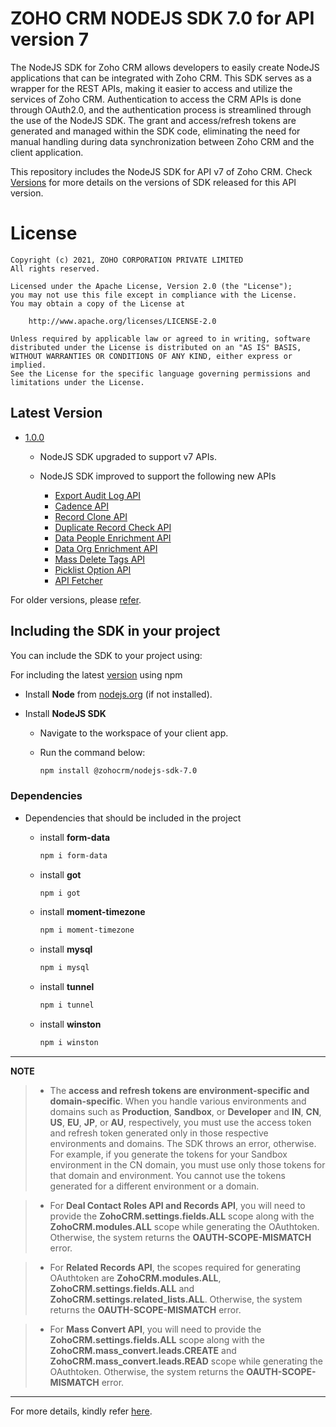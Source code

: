 # ZOHO CRM NODEJS SDK 7.0 for API version 7

The NodeJS SDK for Zoho CRM allows developers to easily create NodeJS applications that can be integrated with Zoho CRM. This SDK serves as a wrapper for the REST APIs, making it easier to access and utilize the services of Zoho CRM. 
Authentication to access the CRM APIs is done through OAuth2.0, and the authentication process is streamlined through the use of the NodeJS SDK. The grant and access/refresh tokens are generated and managed within the SDK code, eliminating the need for manual handling during data synchronization between Zoho CRM and the client application.

This repository includes the NodeJS SDK for API v7 of Zoho CRM. Check [Versions](https://github.com/zoho/zohocrm-nodejs-sdk-7.0/releases) for more details on the versions of SDK released for this API version.

License
=======

    Copyright (c) 2021, ZOHO CORPORATION PRIVATE LIMITED 
    All rights reserved. 

    Licensed under the Apache License, Version 2.0 (the "License"); 
    you may not use this file except in compliance with the License. 
    You may obtain a copy of the License at 
    
        http://www.apache.org/licenses/LICENSE-2.0 
    
    Unless required by applicable law or agreed to in writing, software 
    distributed under the License is distributed on an "AS IS" BASIS, 
    WITHOUT WARRANTIES OR CONDITIONS OF ANY KIND, either express or implied. 
    See the License for the specific language governing permissions and 
    limitations under the License.

## Latest Version

- [1.0.0](/versions/1.0.0/README.md)

    - NodeJS SDK upgraded to support v7 APIs.

    - NodeJS SDK improved to support the following new APIs

      - [Export Audit Log API](https://www.zoho.com/crm/developer/docs/api/v7/create-export-audit-log.html)
      - [Cadence API](https://www.zoho.com/crm/developer/docs/api/v7/cadences/get-cadences.html)
      - [Record Clone API](https://www.zoho.com/crm/developer/docs/api/v7/record-clone.html)
      - [Duplicate Record Check API](https://www.zoho.com/crm/developer/docs/api/v7/enable-duplicate-record-check.html)
      - [Data People Enrichment API](https://www.zoho.com/crm/developer/docs/api/v7/zia-enrichment/create-ppl-enrichment.html)
      - [Data Org Enrichment API](https://www.zoho.com/crm/developer/docs/api/v7/zia-enrichment/get-config.html)
      - [Mass Delete Tags API](https://www.zoho.com/crm/developer/docs/api/v7/mass-delete-tags.html)
      - [Picklist Option API](https://www.zoho.com/crm/developer/docs/api/v7/picklist-values.html)
      - [API Fetcher](https://www.zoho.com/crm/developer/docs/api/v7/list-available-rest-apis.html)


For older versions, please [refer](https://github.com/zoho/zohocrm-nodejs-sdk-7.0/releases).


## Including the SDK in your project
You can include the SDK to your project using:

For including the latest [version](https://github.com/zoho/zohocrm-nodejs-sdk-7.0/releases/tag/1.0.0) using npm

  - Install **Node** from [nodejs.org](https://nodejs.org/en/download/) (if not installed).

  - Install **NodeJS SDK**

    - Navigate to the workspace of your client app.
    
    - Run the command below:

        ```sh
        npm install @zohocrm/nodejs-sdk-7.0
        ```

### Dependencies

- Dependencies that should be included in the project

  - install **form-data**
    ```sh
    npm i form-data
    ```
  - install **got**
    ```sh
    npm i got
    ```
  - install **moment-timezone**
    ```sh
    npm i moment-timezone
    ```
  - install **mysql**
    ```sh
    npm i mysql
    ```
  - install **tunnel**
    ```sh
    npm i tunnel
    ```
  - install **winston**
    ```sh
    npm i winston
    ```
    

---

**NOTE** 

> - The **access and refresh tokens are environment-specific and domain-specific**. When you handle various environments and domains such as **Production**, **Sandbox**, or **Developer** and **IN**, **CN**, **US**, **EU**, **JP**, or **AU**, respectively, you must use the access token and refresh token generated only in those respective environments and domains. The SDK throws an error, otherwise.
For example, if you generate the tokens for your Sandbox environment in the CN domain, you must use only those tokens for that domain and environment. You cannot use the tokens generated for a different environment or a domain.

> - For **Deal Contact Roles API and Records API**, you will need to provide the **ZohoCRM.settings.fields.ALL** scope along with the **ZohoCRM.modules.ALL** scope while generating the OAuthtoken. Otherwise, the system returns the **OAUTH-SCOPE-MISMATCH** error.

> - For **Related Records API**, the scopes required for generating OAuthtoken are **ZohoCRM.modules.ALL**, **ZohoCRM.settings.fields.ALL** and **ZohoCRM.settings.related_lists.ALL**. Otherwise, the system returns the **OAUTH-SCOPE-MISMATCH** error.

> - For **Mass Convert API**, you will need to provide the **ZohoCRM.settings.fields.ALL** scope along with the **ZohoCRM.mass_convert.leads.CREATE** and **ZohoCRM.mass_convert.leads.READ** scope while generating the OAuthtoken. Otherwise, the system returns the **OAUTH-SCOPE-MISMATCH** error.

---
For more details, kindly refer [here](/versions/1.0.0/README.md).
